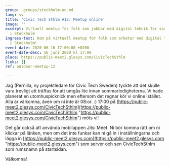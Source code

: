 ```yaml
---
group: _groups/stockholm-en.md
lang: sv
title: 'Civic Tech Sthlm #12: Meetup online'
image: ''
excerpt: Virtuell meetup för folk som jobbar med digital teknik för samhällsnytta
  i Stockholm
ingress-text: Kom på virtuell meetup för folk som arbetar med digital teknik för samhällsnytta
  i Stockholm!
event-date: 2020-06-16 17:00:00 +0200
event-date-desc: 16 juni 2020 kl 17:00
place: https://public-meet2.glesys.com/CivicTechSthlm
links: []
ref: outdoor-meetup-12

---
```

Jag (Pernilla, ny projektledare för Civic Tech Sweden) tyckte att det skulle vara trevligt att träffas för att umgås lite innan sommarledigheterna. Vi hade planerat en utomhuspicknick men eftersom det regnar kör vi online istället. Alla är välkomna, även om ni inte är 08:or. :) 17:00 på [https://public-meet2.glesys.com/CivicTechSthlm](https://public-meet2.glesys.com/CivicTechSthlm "https://public-meet2.glesys.com/CivicTechSthlm") möts vi!

Det går också att använda mobilappen Jitsi Meet. Ni bör komma rätt om ni klickar på länken, men om det inte funkar kan ni gå in i inställningarna och lägga in [https://public-meet2.glesys.com](https://public-meet2.glesys.com "https://public-meet2.glesys.com") som server och sen CivicTechSthlm som rumsnamn på startsidan.

Välkomna! 